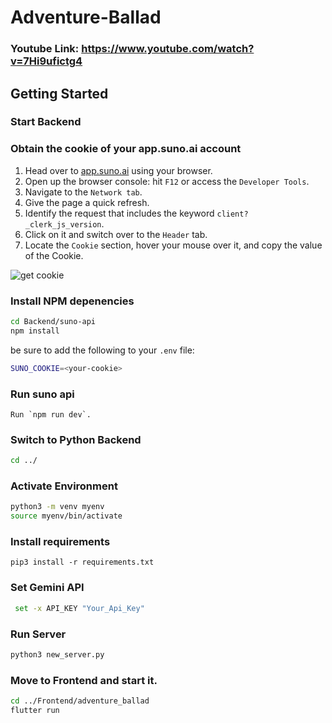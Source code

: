 # Adventure-Ballad

### Youtube Link: https://www.youtube.com/watch?v=7Hi9ufictg4


## Getting Started

### Start Backend

### Obtain the cookie of your app.suno.ai account

1. Head over to [app.suno.ai](https://app.suno.ai) using your browser.
2. Open up the browser console: hit `F12` or access the `Developer Tools`.
3. Navigate to the `Network tab`.
4. Give the page a quick refresh.
5. Identify the request that includes the keyword `client?_clerk_js_version`.
6. Click on it and switch over to the `Header` tab.
7. Locate the `Cookie` section, hover your mouse over it, and copy the value of the Cookie.

![get cookie](https://github.com/gcui-art/suno-api/blob/main/public/get-cookie-demo.gif)

### Install NPM depenencies

```bash
cd Backend/suno-api
npm install
```
be sure to add the following to your `.env` file:

```bash
SUNO_COOKIE=<your-cookie>
```

### Run suno api

    Run `npm run dev`.


### Switch to Python Backend


```bash
cd ../
```

### Activate Environment

```bash
python3 -m venv myenv
source myenv/bin/activate
```

### Install requirements

```
pip3 install -r requirements.txt
```

### Set Gemini API

```bash
 set -x API_KEY "Your_Api_Key"  
```
### Run Server

```bash
python3 new_server.py
```

### Move to Frontend and start it.

```bash
cd ../Frontend/adventure_ballad
flutter run
```

